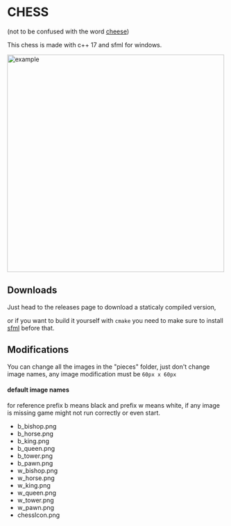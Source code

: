 # CHESS

(not to be confused with the word [cheese](https://en.wikipedia.org/wiki/Cheese))

This chess is made with c++ 17 and sfml for windows.

<img src="https://user-images.githubusercontent.com/79871802/201465068-6ce77744-7d95-4b19-acba-033f68d471c2.png" alt="example" width="500"/>

## Downloads

Just head to the releases page to download a staticaly compiled version,

or if you want to build it yourself with `cmake` you need to make sure to install [sfml](https://www.sfml-dev.org) before that.

## Modifications

You can change all the images in the "pieces" folder, just don't change image names, any image modification must be `60px x 60px`

#### default image names

for reference prefix b means black and prefix w means white, if any image is missing game might not run correctly or even start.

- b_bishop.png
- b_horse.png
- b_king.png
- b_queen.png
- b_tower.png
- b_pawn.png
- w_bishop.png
- w_horse.png
- w_king.png
- w_queen.png
- w_tower.png
- w_pawn.png
- chessIcon.png
